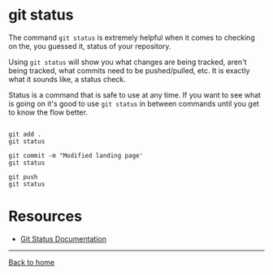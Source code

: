 # git status

The command `git status` is extremely helpful when it comes to checking on the, you guessed it, status of your repository.

Using `git status` will show you what changes are being tracked, aren't being tracked, what commits need to be pushed/pulled, etc.
It is exactly what it sounds like, a status check.

Status is a command that is safe to use at any time.
If you want to see what is going on it's good to use   `git status` in between commands until you get to know the flow better.

```

git add .
git status

git commit -m "Modified landing page'
git status

git push
git status
```

# Resources

- [Git Status Documentation](https//git-scm.com/docs/git-status)

---

[Back to home](../README.md)

